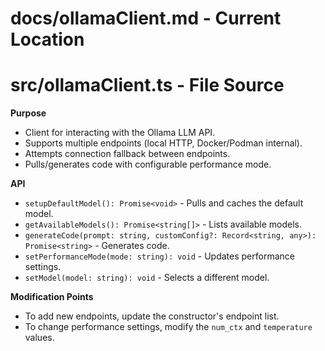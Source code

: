 # docs/ollamaClient.md - Current Location
# src/ollamaClient.ts - File Source

**Purpose**  
- Client for interacting with the Ollama LLM API.
- Supports multiple endpoints (local HTTP, Docker/Podman internal).
- Attempts connection fallback between endpoints.
- Pulls/generates code with configurable performance mode.

**API**  
- `setupDefaultModel(): Promise<void>` - Pulls and caches the default model.
- `getAvailableModels(): Promise<string[]>` - Lists available models.
- `generateCode(prompt: string, customConfig?: Record<string, any>): Promise<string>` - Generates code.
- `setPerformanceMode(mode: string): void` - Updates performance settings.
- `setModel(model: string): void` - Selects a different model.

**Modification Points**  
- To add new endpoints, update the constructor's endpoint list.
- To change performance settings, modify the `num_ctx` and `temperature` values.
